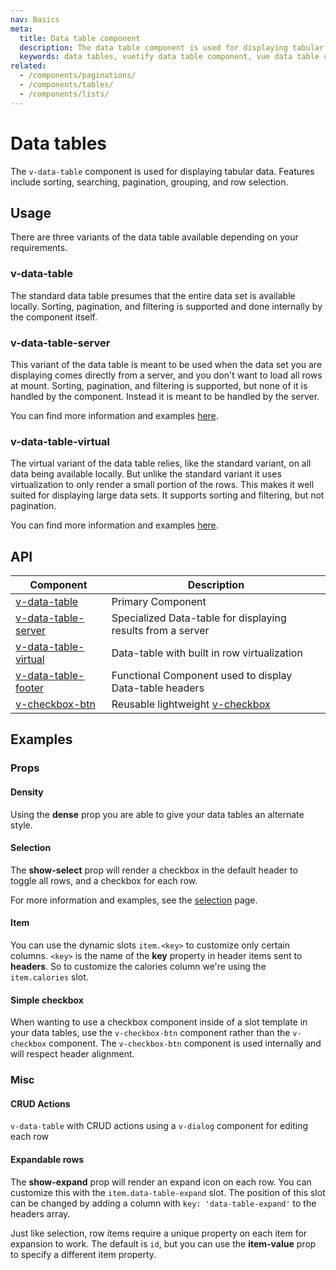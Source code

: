 ```yaml
---
nav: Basics
meta:
  title: Data table component
  description: The data table component is used for displaying tabular data in a way that is easy for users to scan. It includes sorting, searching, pagination and selection.
  keywords: data tables, vuetify data table component, vue data table component
related:
  - /components/paginations/
  - /components/tables/
  - /components/lists/
---
```


# Data tables

The `v-data-table` component is used for displaying tabular data. Features include sorting, searching, pagination, grouping, and row selection.

## Usage

There are three variants of the data table available depending on your requirements.

<entry />

### v-data-table

The standard data table presumes that the entire data set is available locally. Sorting, pagination, and filtering is supported and done internally by the component itself.

<example file="v-data-table/usage" />

### v-data-table-server

This variant of the data table is meant to be used when the data set you are displaying comes directly from a server, and you don't want to load all rows at mount. Sorting, pagination, and filtering is supported, but none of it is handled by the component. Instead it is meant to be handled by the server.

You can find more information and examples [here](/components/data-tables/server-side-tables).

<example file="v-data-table/server" />

### v-data-table-virtual

The virtual variant of the data table relies, like the standard variant, on all data being available locally. But unlike the standard variant it uses virtualization to only render a small portion of the rows. This makes it well suited for displaying large data sets. It supports sorting and filtering, but not pagination.

You can find more information and examples [here](/components/data-tables/virtual-tables).

<example file="v-data-table/virtual" />

## API

| Component | Description |
| - | - |
| [v-data-table](/api/v-data-table/) | Primary Component |
| [v-data-table-server](/api/v-data-table-server/) | Specialized Data-table for displaying results from a server |
| [v-data-table-virtual](/api/v-data-table-virtual/) | Data-table with built in row virtualization |
| [v-data-table-footer](/api/v-data-table-footer/) | Functional Component used to display Data-table headers |
| [v-checkbox-btn](/api/v-checkbox-btn/) | Reusable lightweight [v-checkbox](/components/checkboxes) |

<api-inline hide-links />

## Examples

### Props

#### Density

Using the **dense** prop you are able to give your data tables an alternate style.

<example file="v-data-table/prop-dense" />

<!-- #### Footer props

The `v-data-table` renders a default footer using the `v-data-footer` component. You can pass props to this component using **footer-props**.

<example file="v-data-table/prop-footer-props" /> -->

<!-- #### Hide default header and footer

You can apply the **hide-default-header** and **hide-default-footer** props to remove the default header and footer respectively.

<example file="v-data-table/prop-hide-header-footer" /> -->

#### Selection

The **show-select** prop will render a checkbox in the default header to toggle all rows, and a checkbox for each row.

For more information and examples, see the [selection](/components/data-tables/selection) page.

<example file="v-data-table/prop-row-selection" />

#### Item

You can use the dynamic slots `item.<key>` to customize only certain columns. `<key>` is the name of the **key** property in header items sent to **headers**. So to customize the calories column we're using the `item.calories` slot.

<example file="v-data-table/slot-item-key" />

#### Simple checkbox

When wanting to use a checkbox component inside of a slot template in your data tables, use the `v-checkbox-btn` component rather than the `v-checkbox` component. The `v-checkbox-btn` component is used internally and will respect header alignment.

<example file="v-data-table/slot-simple-checkbox" />

### Misc

#### CRUD Actions

`v-data-table` with CRUD actions using a `v-dialog` component for editing each row

<example file="v-data-table/misc-crud" />

<!-- #### Edit dialog

The `v-edit-dialog` component can be used for editing data directly within a `v-data-table`. You can block the closing of the `v-edit-dialog` when clicked outside by adding the **persistent** prop.

<example file="v-data-table/misc-edit-dialog" /> -->

#### Expandable rows

The **show-expand** prop will render an expand icon on each row. You can customize this with the `item.data-table-expand` slot. The position of this slot can be changed by adding a column with `key: 'data-table-expand'` to the headers array.

Just like selection, row items require a unique property on each item for expansion to work. The default is `id`, but you can use the **item-value** prop to specify a different item property.

<!-- You can also switch between allowing multiple expanded rows at the same time or just one with the **single-expand** prop. The expanded rows are available on the synced prop `expanded.sync`.  -->

<example file="v-data-table/misc-expand" />
